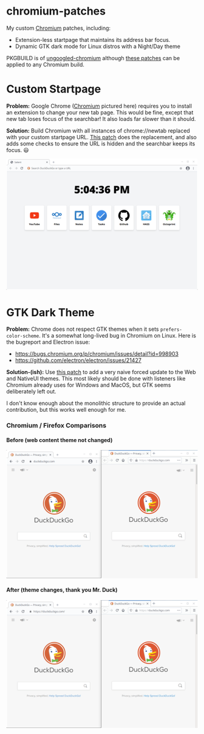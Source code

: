 # chromium-patches

My custom [Chromium](https://source.chromium.org/chromium/chromium/src) patches, including:

* Extension-less startpage that maintains its address bar focus.
* Dynamic GTK dark mode for Linux distros with a Night/Day theme

PKGBUILD is of [ungoogled-chromium](https://aur.archlinux.org/packages/ungoogled-chromium/) although [these patches](https://github.com/qcasey/chromium-patches/tree/main/patches) can be applied to any Chromium build.

# Custom Startpage

**Problem:** Google Chrome ([Chromium](https://source.chromium.org/chromium/chromium/src) pictured here) requires you to install an extension to change your new tab page. This would be fine, except that new tab loses focus of the searchbar! It also loads far slower than it should.

**Solution:** Build Chromium with all instances of chrome://newtab replaced with your custom startpage URL. [This patch](https://github.com/qcasey/chromium-patches/blob/main/patches/custom-startpage.patch) does the replacement, and also adds some checks to ensure the URL is hidden and the searchbar keeps its focus. :smiley:

![startpage.gif](./startpage.gif)

# GTK Dark Theme

**Problem:** Chrome does not respect GTK themes when it sets `prefers-color-scheme`. It's a somewhat long-lived bug in Chromium on Linux. Here is the bugreport and Electron issue:

* https://bugs.chromium.org/p/chromium/issues/detail?id=998903
* https://github.com/electron/electron/issues/21427

**Solution-(ish):** Use [this patch](https://github.com/qcasey/chromium-patches/blob/main/patches/gtk-dark-mode-switch-fix.patch) to add a very naive forced update to the Web and NativeUI themes. This most likely should be done with listeners like Chromium already uses for Windows and MacOS, but GTK seems deliberately left out.

I don't know enough about the monolithic structure to provide an actual contribution, but this works well enough for me.

### Chromium / Firefox Comparisons

#### Before (web content theme not changed)
![before](./before.gif)

#### After (theme changes, thank you Mr. Duck)
![after](./after.gif)
